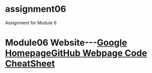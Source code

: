 # assignment06
Assignment for Module 6
# Module06 Website---[Google Homepage](https://www.google.com "Google's Homepage")[GitHub Webpage Code CheatSheet](https://github.com/adam-p/markdown-here/wiki/Markdown-Cheatsheet)
